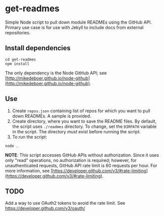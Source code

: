 # get-readmes
Simple Node script to pull down module READMEs using the GitHub API.
Primary use case is for use with Jekyll to include docs from external repositories.

## Install dependencies

```
cd get-readmes
npm install
```

The only dependency is the Node GitHub API; see [http://mikedeboer.github.io/node-github](http://mikedeboer.github.io/node-github).

## Use

1. Create `repos.json` containing list of repos for which you want to pull down READMEs.  A sample is provided.
1. Create directory, where you want to save the README files.  By default, the script
uses `./readmes` directory.  To change, set the `DIRPATH` variable in the script.  The directory _must_ exist before running the script.
1. To run the script:
```
node .
```

**NOTE**: This script accesses GitHub APIs without authorization.  Since it uses only
"read" operations, no authorization is required; however, for unauthenticated requests, GitHub API rate limit is 60 requests per hour. For more information, see [https://developer.github.com/v3/#rate-limiting](https://developer.github.com/v3/#rate-limiting).

## TODO

Add a way to use OAuth2 tokens to avoid the rate limit.  See https://developer.github.com/v3/oauth/
